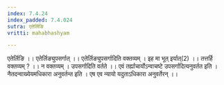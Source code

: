 ```yaml
---
index: 7.4.24
index_padded: 7.4.024
sutra: एतेर्लिङि
vritti: mahabhashyam

---
```

 एतेर्लिङि ।। एतेर्लिङ्युपसर्गात् ।। एतेर्लिङ्युपसर्गादिति वक्तव्यम् । इह मा भूत् इर्यात्(2) ।। तत्तर्हि वक्तव्यम् ? ।। न वक्तव्यम् । उपसर्गादिति वर्तते ।। एवं तर्ह्याचार्योऽन्वाचष्टे उपसर्गादित्यनुवर्तत इति । नैतदन्वाख्येयमधिकारा अनुवर्तन्त इति । एष एव न्यायो यदुताऽधिकारा अनुवर्तेरन् ।। 